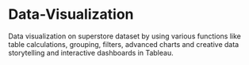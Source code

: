 # Data-Visualization
Data visualization on superstore dataset by using various functions like table calculations, grouping, filters, advanced charts and creative data storytelling and interactive dashboards in Tableau.
